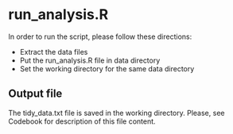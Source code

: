 # run_analysis.R

In order to run the script, please follow these directions:

  - Extract the data files 
  - Put the run_analysis.R file in data directory
  - Set the working directory for the same data directory

## Output file

The tidy_data.txt file is saved in the working directory. Please, see Codebook for description of this file content.
